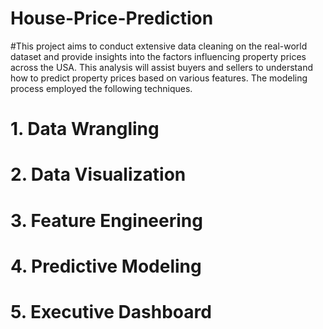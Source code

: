 # House-Price-Prediction
#This project aims to conduct extensive data cleaning on the real-world dataset and provide insights into the factors influencing property prices across the USA. This analysis will assist buyers and sellers to understand how to predict property prices based on various features.
The modeling process employed the following techniques.
#                                                    1. Data Wrangling
#                                                    2. Data Visualization
#                                                    3. Feature Engineering
#                                                    4. Predictive Modeling
#                                                    5. Executive Dashboard
